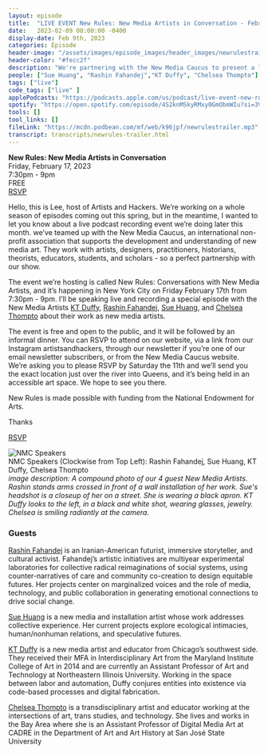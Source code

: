 ```yaml
---
layout: episode
title:  "LIVE EVENT New Rules: New Media Artists in Conversation - February 17"
date:   2023-02-09 08:00:00 -0400
display-date: Feb 9th, 2023
categories: Episode
header-image: "/assets/images/episode_images/header_images/newrulestrailer_header.png"
header-color: "#fecc2f"
description: "We're partnering with the New Media Caucus to present a live recording of New Rules: New Media Artists in Conversation. February 17, 2023 in New York."
people: ["Sue Huang", "Rashin Fahandej","KT Duffy", "Chelsea Thompto"]
tags: ["live"]
code_tags: ["live" ]
applePodcasts: "https://podcasts.apple.com/us/podcast/live-event-new-rules-new-media-artists-in-conversation/id1536778522?i=1000598943284"
spotify: "https://open.spotify.com/episode/4S2knMSkyRMxy0GmObmWIu?si=3VctDdM5QnKD4A5ieo4KBA"
tools: []
tool_links: []
fileLink: "https://mcdn.podbean.com/mf/web/k96jpf/newrulestrailer.mp3"
transcript: transcripts/newrules-trailer.html
---
```


**New Rules: New Media Artists in Conversation**  
Friday, February 17, 2023  
7:30pm - 9pm  
FREE  
[RSVP](https://www.newmediacaucus.org/new-rules-conversations-with-new-media-artists-live-event/)

Hello, this is Lee, host of Artists and Hackers. We’re working on a whole season of episodes coming out this spring, but in the meantime, I wanted to let you know about a live podcast recording event we’re doing later this month. we’ve teamed up with the New Media Caucus, an international non-profit association that supports the development and understanding of new media art. They work with artists, designers, practitioners, historians, theorists, educators, students, and scholars - so a perfect partnership with our show.

The event we’re hosting is called New Rules: Conversations with New Media Artists, and it’s happening in New York City on Friday February 17th from 7:30pm - 9pm. I’ll be speaking live and recording a special episode with the New Media Artists [KT Duffy](https://ktduffyprojects.com/), [Rashin Fahandej](http://www.rashinfahandej.com/), [Sue Huang](http://www.sue-huang.com/), and [Chelsea Thompto](https://chelsea.technology/) about their work as new media artists.

The event is free and open to the public, and it will be followed by an informal dinner. You can RSVP to attend on our website, via a link from our Instagram artistsandhackers, through our newsletter if you’re one of our email newsletter subscribers, or from the New Media Caucus website. We’re asking you to please RSVP by Saturday the 11th and we’ll send you the exact location just over the river into Queens, and it’s being held in an accessible art space. We hope to see you there.

New Rules is made possible with funding from the National Endowment for Arts.

Thanks

[RSVP](https://www.newmediacaucus.org/new-rules-conversations-with-new-media-artists-live-event/)

![NMC Speakers]({{site.baseurl}}/assets/images/nmc-speakers.jpg)  
NMC Speakers (Clockwise from Top Left): Rashin Fahandej, Sue Huang, KT Duffy, Chelsea Thompto  
*image description: A compound photo of our 4 guest New Media Artists. Rashin stands arms crossed in front of a wall installation of her work. Sue's headshot is a closeup of her on a street. She is wearing a black apron. KT Duffy looks to the left, in a black and white shot, wearing glasses, jewelry. Chelsea is smiling radiantly at the camera.*

### Guests

<a href="http://www.rashinfahandej.com/" alt="Rashin Fahandej" class="nameTag">Rashin Fahandej</a> is an Iranian-American futurist, immersive storyteller, and cultural activist. Fahandej’s artistic initiatives are multiyear experimental laboratories for collective radical reimaginations of social systems, using counter-narratives of care and community co-creation to design equitable futures. Her projects center on marginalized voices and the role of media, technology, and public collaboration in generating emotional connections to drive social change. 

<a href="http://www.sue-huang.com/" alt="Sue Huang" class="nameTag">Sue Huang</a> is a new media and installation artist whose work addresses collective experience. Her current projects explore ecological intimacies, human/nonhuman relations, and speculative futures. 

<a href="https://ktduffyprojects.com/" alt="KT Duffy" class="nameTag">KT Duffy</a> is a new media artist and educator from Chicago’s southwest side. They received their MFA in Interdisciplinary Art from the Maryland Institute College of Art in 2014 and are currently an Assistant Professor of Art and Technology at Northeastern Illinois University. Working in the space between labor and automation, Duffy conjures entities into existence via code-based processes and digital fabrication.

<a href="https://www.chelseathompto.com/" alt="Chelsea Thompto" class="nameTag">Chelsea Thompto</a> is a transdisciplinary artist and educator working at the intersections of art, trans studies, and technology. She lives and works in the Bay Area where she is an Assistant Professor of Digital Media Art at CADRE in the Department of Art and Art History at San José State University
